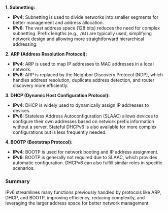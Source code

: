 **1. Subnetting:**

- **IPv4**: Subnetting is used to divide networks into smaller segments for better management and address allocation.
- **IPv6**: The vast address space (128 bits) reduces the need for complex subnetting. Prefix lengths (e.g., `/64`) are typically used, simplifying network design and allowing more straightforward hierarchical addressing.

**2. ARP (Address Resolution Protocol):**

- **IPv4**: ARP is used to map IP addresses to MAC addresses in a local network.
- **IPv6**: ARP is replaced by the Neighbor Discovery Protocol (NDP), which handles address resolution, duplicate address detection, and router discovery more efficiently.

**3. DHCP (Dynamic Host Configuration Protocol):**

- **IPv4**: DHCP is widely used to dynamically assign IP addresses to devices.
- **IPv6**: Stateless Address Autoconfiguration (SLAAC) allows devices to configure their own addresses based on network prefix information without a server. Stateful DHCPv6 is also available for more complex configurations but is less frequently needed.

**4. BOOTP (Bootstrap Protocol):**

- **IPv4**: BOOTP is used for network booting and IP address assignment.
- **IPv6**: BOOTP is generally not required due to SLAAC, which provides automatic configuration. DHCPv6 can also fulfill similar roles in specific scenarios.

### Summary

IPv6 streamlines many functions previously handled by protocols like ARP, DHCP, and BOOTP, improving efficiency, reducing complexity, and leveraging the larger address space for better network management.